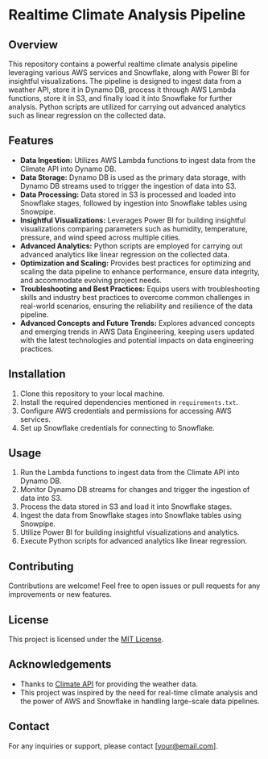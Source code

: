 # Realtime Climate Analysis Pipeline

## Overview
This repository contains a powerful realtime climate analysis pipeline leveraging various AWS services and Snowflake, along with Power BI for insightful visualizations. The pipeline is designed to ingest data from a weather API, store it in Dynamo DB, process it through AWS Lambda functions, store it in S3, and finally load it into Snowflake for further analysis. Python scripts are utilized for carrying out advanced analytics such as linear regression on the collected data.

## Features
- **Data Ingestion:** Utilizes AWS Lambda functions to ingest data from the Climate API into Dynamo DB.
- **Data Storage:** Dynamo DB is used as the primary data storage, with Dynamo DB streams used to trigger the ingestion of data into S3.
- **Data Processing:** Data stored in S3 is processed and loaded into Snowflake stages, followed by ingestion into Snowflake tables using Snowpipe.
- **Insightful Visualizations:** Leverages Power BI for building insightful visualizations comparing parameters such as humidity, temperature, pressure, and wind speed across multiple cities.
- **Advanced Analytics:** Python scripts are employed for carrying out advanced analytics like linear regression on the collected data.
- **Optimization and Scaling:** Provides best practices for optimizing and scaling the data pipeline to enhance performance, ensure data integrity, and accommodate evolving project needs.
- **Troubleshooting and Best Practices:** Equips users with troubleshooting skills and industry best practices to overcome common challenges in real-world scenarios, ensuring the reliability and resilience of the data pipeline.
- **Advanced Concepts and Future Trends:** Explores advanced concepts and emerging trends in AWS Data Engineering, keeping users updated with the latest technologies and potential impacts on data engineering practices.

## Installation
1. Clone this repository to your local machine.
2. Install the required dependencies mentioned in `requirements.txt`.
3. Configure AWS credentials and permissions for accessing AWS services.
4. Set up Snowflake credentials for connecting to Snowflake.

## Usage
1. Run the Lambda functions to ingest data from the Climate API into Dynamo DB.
2. Monitor Dynamo DB streams for changes and trigger the ingestion of data into S3.
3. Process the data stored in S3 and load it into Snowflake stages.
4. Ingest the data from Snowflake stages into Snowflake tables using Snowpipe.
5. Utilize Power BI for building insightful visualizations and analytics.
6. Execute Python scripts for advanced analytics like linear regression.

## Contributing
Contributions are welcome! Feel free to open issues or pull requests for any improvements or new features.

## License
This project is licensed under the [MIT License](LICENSE).

## Acknowledgements
- Thanks to [Climate API](https://www.climate.com/) for providing the weather data.
- This project was inspired by the need for real-time climate analysis and the power of AWS and Snowflake in handling large-scale data pipelines.

## Contact
For any inquiries or support, please contact [your@email.com].
